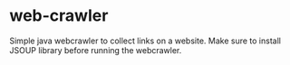 # web-crawler

Simple java webcrawler to collect links on a website. Make sure to install JSOUP library before running the webcrawler.

